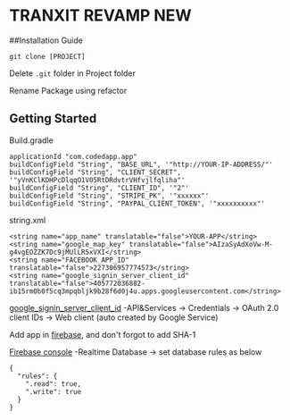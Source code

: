 # TRANXIT REVAMP NEW


##Installation Guide

```
git clone [PROJECT]
```

Delete ```.git``` folder in Project folder

Rename Package using refactor


## Getting Started

Build.gradle
```
applicationId "com.codedapp.app"
buildConfigField "String", "BASE_URL", '"http://YOUR-IP-ADDRESS/"'
buildConfigField "String", "CLIENT_SECRET", '"yVnKClKDHPcDlqqO1V05RtDRdvtrVHfvjlfqliha"'
buildConfigField "String", "CLIENT_ID", '"2"'
buildConfigField "String", "STRIPE_PK", '"xxxxxx"'
buildConfigField "String", "PAYPAL_CLIENT_TOKEN", '"xxxxxxxxxx"'
```


string.xml
```
<string name="app_name" translatable="false">YOUR-APP</string>
<string name="google_map_key" translatable="false">AIzaSyAdXoVw-M-g4vgEOZZK7Dc9jMUlLR5xVXI</string>
<string name="FACEBOOK_APP_ID" translatable="false">227306957774573</string>
<string name="google_signin_server_client_id" translatable="false">405772036882-ib15rm0b0f5cq3mpqbljk9b28f6d0j4u.apps.googleusercontent.com</string>
```

[google_signin_server_client_id](https://console.cloud.google.com/) -API&Services -> Credentials -> OAuth 2.0 client IDs -> Web client (auto created by Google Service)



Add app in [firebase](http://console.firebase.google.com/), and don't forgot to add SHA-1

[Firebase console](http://console.firebase.google.com/) -Realtime Database -> set database rules as below
```
{
  "rules": {
    ".read": true,
    ".write": true
  }
}
```
